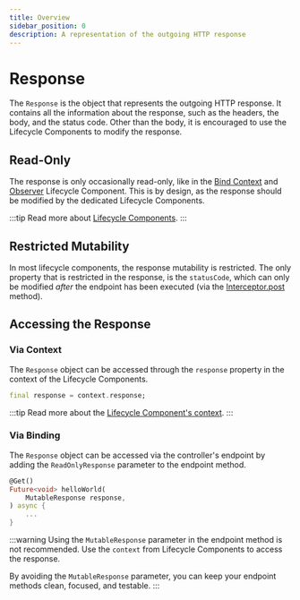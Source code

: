 ```yaml
---
title: Overview
sidebar_position: 0
description: A representation of the outgoing HTTP response
---
```


# Response

The `Response` is the object that represents the outgoing HTTP response. It contains all the information about the response, such as the headers, the body, and the status code. Other than the body, it is encouraged to use the Lifecycle Components to modify the response.

## Read-Only

The response is only occasionally read-only, like in the [Bind Context][bind-context] and [Observer][observer] Lifecycle Component. This is by design, as the response should be modified by the dedicated Lifecycle Components.

:::tip
Read more about [Lifecycle Components][lifecycle-components].
:::

## Restricted Mutability

In most lifecycle components, the response mutability is restricted. The only property that is restricted in the response, is the `statusCode`, which can only be modified _after_ the endpoint has been executed (via the [Interceptor.post][interceptor-post] method).

## Accessing the Response

### Via Context

The `Response` object can be accessed through the `response` property in the context of the Lifecycle Components.

```dart
final response = context.response;
```

:::tip
Read more about the [Lifecycle Component's context][lifecycle-context].
:::

### Via Binding

The `Response` object can be accessed via the controller's endpoint by adding the `ReadOnlyResponse` parameter to the endpoint method.

```dart
@Get()
Future<void> helloWorld(
    MutableResponse response,
) async {
    ...
}
```

:::warning
Using the `MutableResponse` parameter in the endpoint method is not recommended. Use the `context` from Lifecycle Components to access the response.

By avoiding the `MutableResponse` parameter, you can keep your endpoint methods clean, focused, and testable.
:::

[bind-context]: ../context/bind.md
[observer]: ../lifecycle-components/observer.md
[lifecycle-components]: ../lifecycle-components/overview.md
[interceptor-post]: ../lifecycle-components/interceptors.md#post
[lifecycle-context]: ../context/overview.md
